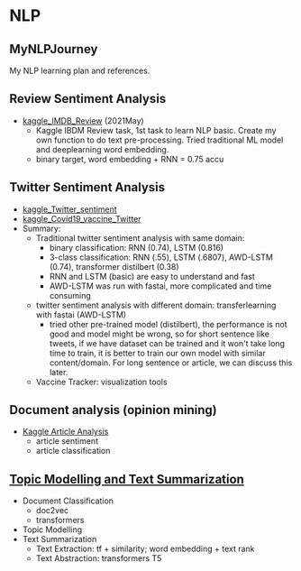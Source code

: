 # NLP
 
## MyNLPJourney
My NLP learning plan and references.

## Review Sentiment Analysis
* [kaggle_IMDB_Review](https://github.com/jinfeijoy/NLP/tree/main/kaggle_IMDB_Review) (2021May)
   * Kaggle IBDM Review task, 1st task to learn NLP basic. Create my own function to do text pre-processing. Tried traditional ML model and deeplearning word embedding. 
   * binary target, word embedding + RNN = 0.75 accu
   
## Twitter Sentiment Analysis
* [kaggle_Twitter_sentiment](https://github.com/jinfeijoy/NLP/tree/main/kaggle_Twitter_sentiment)
* [kaggle_Covid19_vaccine_Twitter](https://github.com/jinfeijoy/NLP/tree/main/kaggle_Covid19_vaccine_Twitter)
* Summary:
  * Traditional twitter sentiment analysis with same domain: 
    * binary classification: RNN (0.74), LSTM (0.816)
    * 3-class classification: RNN (.55), LSTM (.6807), AWD-LSTM (0.74), transformer distilbert (0.38)
    * RNN and LSTM (basic) are easy to understand and fast
    * AWD-LSTM was run with fastai, more complicated and time consuming 
  * twitter sentiment analysis with different domain: transferlearning with fastai (AWD-LSTM) 
    * tried other pre-trained model (distilbert), the performance is not good and model might be wrong, so for short sentence like tweets, if we have dataset can be trained and it won't take long time to train, it is better to train our own model with similar content/domain. For long sentence or article, we can discuss this later. 
  * Vaccine Tracker: visualization tools
 
 ## Document analysis (opinion mining)
   * [Kaggle Article Analysis](https://github.com/jinfeijoy/NLP/tree/main/kaggle_article_analysis)
     * article sentiment
     * article classification 

## [Topic Modelling and Text Summarization](https://github.com/jinfeijoy/NLP/tree/main/topic_modelling_text_summary)
   * Document Classification
     * doc2vec
     * transformers 
   * Topic Modelling
   * Text Summarization
     * Text Extraction: tf + similarity; word embedding + text rank
     * Text Abstraction: transformers T5
